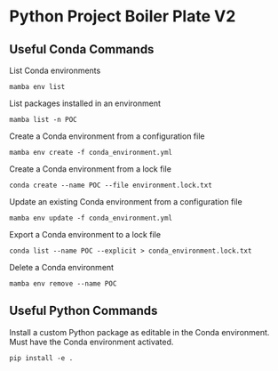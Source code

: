 # Python Project Boiler Plate V2

## Useful Conda Commands

List Conda environments

```
mamba env list
```

List packages installed in an environment

```
mamba list -n POC
```

Create a Conda environment from a configuration file

```
mamba env create -f conda_environment.yml
```

Create a Conda environment from a lock file

```
conda create --name POC --file environment.lock.txt
```

Update an existing Conda environment from a configuration file

```
mamba env update -f conda_environment.yml
```

Export a Conda environment to a lock file

```
conda list --name POC --explicit > conda_environment.lock.txt
```

Delete a Conda environment

```
mamba env remove --name POC
```

## Useful Python Commands

Install a custom Python package as editable in the Conda environment. Must have the Conda environment activated.

```
pip install -e .
```
